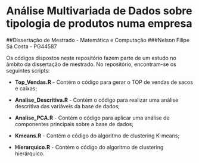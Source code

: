 # Análise Multivariada de Dados sobre tipologia de produtos numa empresa
##Dissertação de Mestrado - Matemática e Computação
###Nelson Filipe Sá Costa - PG44587

Os códigos dispostos neste repositório fazem parte de um estudo no âmbito da dissertação de mestrado. 
No repositório, encontram-se os seguintes scripts:

* **Top_Vendas.R** - Contém o código para gerar o TOP de vendas de sacos e caixas;

* **Analise_Descritiva.R** - Contém o código para realizar uma análise descritiva das variáveis da base de dados;

* **Analise_PCA.R** - Contém o código para aplicar uma análise de componentes principais sobre a base de dados;

* **Kmeans.R** - Contém o código do algoritmo de clustering K-means;

* **Hierarquico.R** - Contém o código do algoritmo de clustering hierárquico.
